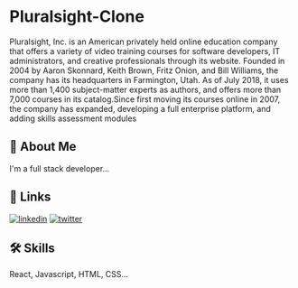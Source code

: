 
# Pluralsight-Clone

Pluralsight, Inc. is an American privately held online education company that offers a variety of video training courses for software developers, IT administrators, and creative professionals through its website. Founded in 2004 by Aaron Skonnard, Keith Brown, Fritz Onion, and Bill Williams, the company has its headquarters in Farmington, Utah. As of July 2018, it uses more than 1,400 subject-matter experts as authors, and offers more than 7,000 courses in its catalog.Since first moving its courses online in 2007, the company has expanded, developing a full enterprise platform, and adding skills assessment modules


## 🚀 About Me
I'm a full stack developer...


## 🔗 Links
[![linkedin](https://img.shields.io/badge/linkedin-0A66C2?style=for-the-badge&logo=linkedin&logoColor=white)](https://www.linkedin.com/in/pratik-mendhey-a0948719a/)
[![twitter](https://img.shields.io/badge/twitter-1DA1F2?style=for-the-badge&logo=twitter&logoColor=white)](https://twitter.com/)


## 🛠 Skills
React, Javascript, HTML, CSS...

